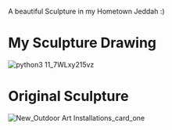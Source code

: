 A beautiful Sculpture in my Hometown Jeddah :)


# My Sculpture Drawing
![python3 11_7WLxy215vz](https://github.com/user-attachments/assets/5fa79442-b1dd-4e54-894d-3b99946fe92d)


# Original Sculpture
![New_Outdoor Art Installations_card_one](https://github.com/user-attachments/assets/f7780c38-f8ad-47b3-b75c-a5a22f5655f9)
